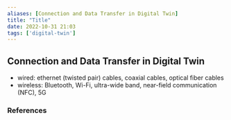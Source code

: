 ```yaml
---
aliases: [Connection and Data Transfer in Digital Twin]
title: "Title"
date: 2022-10-31 21:03
tags: ['digital-twin']
---
```


## Connection and Data Transfer in Digital Twin

- wired: ethernet (twisted pair) cables, coaxial cables, optical fiber cables
- wireless: Bluetooth, Wi-Fi, ultra-wide band, near-field communication (NFC), 5G

### References
